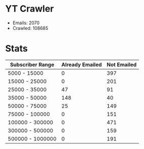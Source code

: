 # YT Crawler
- Emails: 2070
- Crawled: 108685

# Stats
| Subscriber Range  | Already Emailed | Not Emailed |
|-------|-------|-------|
| 5000 - 15000 | 0 | 397 |
| 15000 - 25000 | 0 | 201 |
| 25000 - 35000 | 47 | 91 |
| 35000 - 50000 | 148 | 40 |
| 50000 - 75000 | 25 | 149 |
| 75000 - 100000 | 0 | 151 |
| 100000 - 300000 | 0 | 471 |
| 300000 - 500000 | 0 | 159 |
| 500000 - 1000000 | 0 | 191 |
